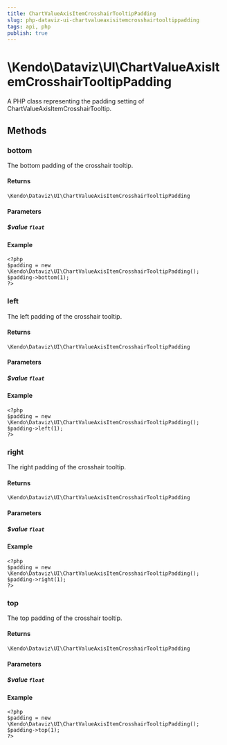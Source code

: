 ```yaml
---
title: ChartValueAxisItemCrosshairTooltipPadding
slug: php-dataviz-ui-chartvalueaxisitemcrosshairtooltippadding
tags: api, php
publish: true
---
```


# \Kendo\Dataviz\UI\ChartValueAxisItemCrosshairTooltipPadding

A PHP class representing the padding setting of ChartValueAxisItemCrosshairTooltip.


## Methods

### bottom
The bottom padding of the crosshair tooltip.

#### Returns
`\Kendo\Dataviz\UI\ChartValueAxisItemCrosshairTooltipPadding`

#### Parameters

##### $value `float`



#### Example 
    <?php
    $padding = new \Kendo\Dataviz\UI\ChartValueAxisItemCrosshairTooltipPadding();
    $padding->bottom(1);
    ?>

### left
The left padding of the crosshair tooltip.

#### Returns
`\Kendo\Dataviz\UI\ChartValueAxisItemCrosshairTooltipPadding`

#### Parameters

##### $value `float`



#### Example 
    <?php
    $padding = new \Kendo\Dataviz\UI\ChartValueAxisItemCrosshairTooltipPadding();
    $padding->left(1);
    ?>

### right
The right padding of the crosshair tooltip.

#### Returns
`\Kendo\Dataviz\UI\ChartValueAxisItemCrosshairTooltipPadding`

#### Parameters

##### $value `float`



#### Example 
    <?php
    $padding = new \Kendo\Dataviz\UI\ChartValueAxisItemCrosshairTooltipPadding();
    $padding->right(1);
    ?>

### top
The top padding of the crosshair tooltip.

#### Returns
`\Kendo\Dataviz\UI\ChartValueAxisItemCrosshairTooltipPadding`

#### Parameters

##### $value `float`



#### Example 
    <?php
    $padding = new \Kendo\Dataviz\UI\ChartValueAxisItemCrosshairTooltipPadding();
    $padding->top(1);
    ?>

